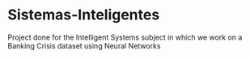 # Sistemas-Inteligentes
Project done for the Intelligent Systems subject in which we work on a Banking Crisis dataset using Neural Networks
